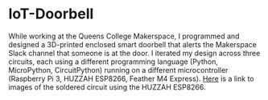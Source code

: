 # IoT-Doorbell
While working at the Queens College Makerspace, I programmed and designed a 3D-printed enclosed smart doorbell that alerts the Makerspace Slack channel that someone is at the door. I iterated my design across three circuits, each using a different programming language (Python, MicroPython, CircuitPython) running on a different microcontroller (Raspberry Pi 3, HUZZAH ESP8266, Feather M4 Express). [Here](https://photos.google.com/share/AF1QipNlvpRtvG0Yi65FGugQu5h-fiulHxdqTFkJ2R7pIWbHD4IDjsMpqEyK_gvOTQMajg?key=Q2pOMlZNaVpwTnNraVQwb3RrbDhYZ3pOZmtwczZ3) is a link to images of the soldered circuit using the HUZZAH ESP8266.
